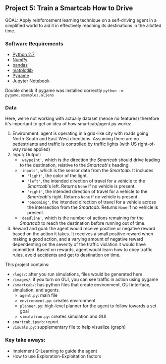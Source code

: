 ## Project 5: Train a Smartcab How to Drive
GOAL: Apply reinforcement learning technique on a self-driving agent in a simplified world to aid it in effectively reaching its destinations in the allotted time. 

### Software Requirements
- [Python 2.7](https://www.python.org/download/releases/2.7/)
- [NumPy](http://www.numpy.org/)
- [pandas](http://pandas.pydata.org/)
- [matplotlib](http://matplotlib.org/)
- [Pygame](https://www.pygame.org/wiki/GettingStarted)
- Jupyter Notebook

Double check if pygame was installed correctly
`python -m pygame.examples.aliens`

### Data
Here, we're not working with actually dataset (hence no features) therefore it's important to get an idea of how smartcab/agent.py works:
1) Environment: agent is operating in a grid-like city with roads going North-South and East-West directions. Assuming there are no pedestriants and traffic is controlled by traffic lights (with US right-of-way rules applied)
2) Input/ Output:
	- `'waypoint'`, which is the direction the *Smartcab* should drive leading to the destination, relative to the *Smartcab*'s heading.
	- `'inputs'`, which is the sensor data from the *Smartcab*. It includes 
		- `'light'`, the color of the light.
		- `'left'`, the intended direction of travel for a vehicle to the *Smartcab*'s left. Returns `None` if no vehicle is present.
		- `'right'`, the intended direction of travel for a vehicle to the *Smartcab*'s right. Returns `None` if no vehicle is present.
		- `'oncoming'`, the intended direction of travel for a vehicle across the intersection from the *Smartcab*. Returns `None` if no vehicle is present.
	- `'deadline'`, which is the number of actions remaining for the *Smartcab* to reach the destination before running out of time.
3) Reward and goal: the agent would receive positive or negative reward based on the action it takes. It receives a small positive reward when making a good action, and a varying amount of negative reward dependenting on the severity of the traffic violation it would have committed. Based on rewards, agent would learn how to obey traffic rules, avoid accidents and get to destination on time.

This project contains:

- `/logs/`: after you run simulations, files would be generated here
- `/images/`: if you turn on GUI, you can see traffic in action using pygame
- `/smartcab/`: has python files that create environment, GUI interface, simulation, and agents.
	- `agent.py`: main file
	- `environment.py`: creates environment
	- `planner.py`: high-level planner for the agent to follow towards a set goal
	- `simulation.py`: creates simulation and GUI 
- `smartcab.ipynb`: report
- `visuals.py`: supplementary file to help visualize (graph)

### Key take aways:
- Implement Q-Learning to guide the agent
- How to use Exploration-Exploitation factors
